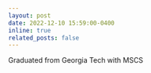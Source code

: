 ```yaml
---
layout: post
date: 2022-12-10 15:59:00-0400
inline: true
related_posts: false
---
```


Graduated from Georgia Tech with MSCS
